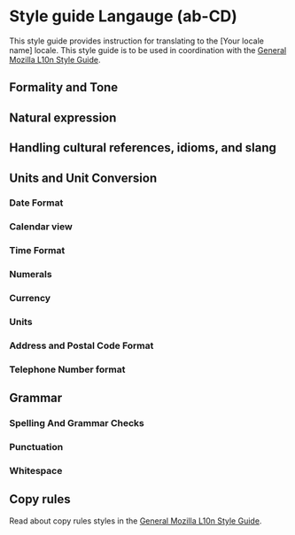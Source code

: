 # Style guide Langauge (ab-CD)

<!--- Insert your locale name into the line below and leave it in your style guide unless it does not apply to your locale. You may translate it if your style guide is in your language --->

This style guide provides instruction for translating to the [Your locale name] locale. This style guide is to be used in coordination with the [General Mozilla L10n Style Guide](mozilla_general/README.md).

<!--- Include other relevant introductory information here, such as a community webpage or contact information. --->

## Formality and Tone

<!--- Who is the target user for this project and what is their background? --->

<!--- How would a target user for this project expect to interact with this project? --->

<!--- Is formal language appropriate for all of your language's Mozilla l10n projects, or only some of them? Which ones? --->

<!--- Is informal language appropriate for all of your language's Mozilla l10n projects, or only some of them? Which ones? --->

## Natural expression

<!--- What kind of expression sounds natural in your locale? --->

<!--- Does your locale allow for many borrowed words and phrases or few? --->

## Handling cultural references, idioms, and slang

<!--- How are cultural references, idioms, and slang handled in your locale? --->

<!--- Are there resources for cultural references, idioms, and slang in your language? --->

## Units and Unit Conversion

<!--- Does your locale use the metric system or the imperial system? --->

### Date Format

<!--- How are the date formats for weeks and months expressed? Erase the comment markers around the example template or show the format with your own example. --->

<!---
| Name | Format | Example |
| ---- | ------ | ------- |
| Short | mm/dd/yy | 12/31/99 |
| Abbreviated | mmm dd | Dec 31 |
| Long | Month Date, Year | December 31, 1999 |
--->

### Calendar view

<!--- Which date is considered the first day of the week, Sunday or Monday? --->

<!--- Is Lunar calendar observed?  Other regional calendar observed? --->

### Time Format

<!--- How is time expressed in your language? --->

### Numerals

<!--- How are numerals and percentages expressed in your language? Erase the comment markers around the example template or show the format with your own example. --->

<!---
| Separator | Character Name | Symbol | Example |
| --------- | -------------- | ------ | ------- |
| Decimal | Period | `.` | 1.23 |
| Thousands | Comma | `,` | 1,234 |
--->

### Currency

<!--- What currency and symbols are used in your country/language for paid apps? --->

### Units

<!--- Do you use the imperial, metric or nautical system for measuring weight, distance, etc.? --->

### Address and Postal Code Format

<!--- What is the address format in your language? Erase the comment markers around one of the examples or show the format with your own example. --->

<!--- Example: Most Asian countries start from big to small: --->

<!---
    [Country]
    [postal code][state/province][city][district]
    [street number and name][building and suite numbers]
    [addressee]
--->

<!--- Countries of European languages start from small to big: --->

<!---
    [addressee]
    [street number and name][building and suite numbers]
    [district][city][state/province][postal code]
    [Country]
--->

### Telephone Number format

<!--- How are telephone numbers expressed in your language? Erase the comment markers around the example template or show the format with your own example. --->

<!---
`(###) ###-####`
--->

## Grammar

### Spelling And Grammar Checks

<!--- Does your language have standard spelling or grammar checks? --->

### Punctuation

<!--- Do you use different punctuation rules in your Mozilla localization than what your language standard defines? --->

### Whitespace

<!--- Does your language require the use of white space around words, sentences, paragraphs, etc.? --->

## Copy rules

<!--- Please leave the following line in your style guide unless it does not apply to your locale. You may translate it if your style guide is in your language --->

Read about copy rules styles in the [General Mozilla L10n Style Guide](mozilla_general/README.md#copy-rules).

<!--- Is there an international/national standard for capitalization in your language? --->

<!--- Is the capitalization standard appropriate for all of your language's Mozilla l10n projects or only some of them? Which ones? --->

<!--- Is the capitalization standard appropriate for all user interface elements in your language or only some of them? Which ones? --->
